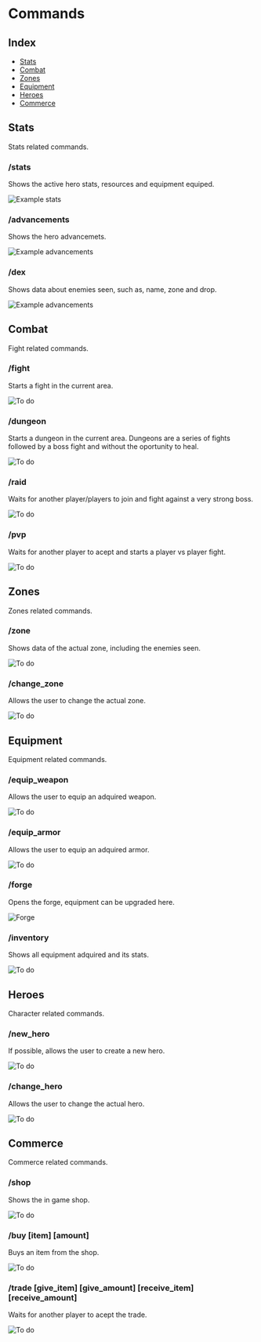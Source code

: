 # Commands

## Index
- [Stats](#stats)
- [Combat](#combat)
- [Zones](#zones)
- [Equipment](#equipment)
- [Heroes](#heroes)
- [Commerce](#commerce)

## Stats
Stats related commands.

### /stats
Shows the active hero stats, resources and equipment equiped.

![Example stats](images/commands/stats.PNG)

### /advancements
Shows the hero advancemets.

![Example advancements](images/commands/advancements.PNG)

### /dex
Shows data about enemies seen, such as, name, zone and drop.

![Example advancements](images/commands/advancements.PNG)

## Combat
Fight related commands.

### /fight
Starts a fight in the current area.

![To do](images/commands/todo.PNG)

### /dungeon
Starts a dungeon in the current area.
Dungeons are a series of fights followed by a boss fight and without the oportunity to heal.

![To do](images/commands/todo.PNG)

### /raid
Waits for another player/players to join and fight against a very strong boss.

![To do](images/commands/todo.PNG)

### /pvp
Waits for another player to acept and starts a player vs player fight.

![To do](images/commands/todo.PNG)

## Zones
Zones related commands.

### /zone
Shows data of the actual zone, including the enemies seen.

![To do](images/commands/todo.PNG)

### /change_zone
Allows the user to change the actual zone.

![To do](images/commands/todo.PNG)

## Equipment
Equipment related commands.

### /equip_weapon
Allows the user to equip an adquired weapon.

![To do](images/commands/todo.PNG)

### /equip_armor
Allows the user to equip an adquired armor.

![To do](images/commands/todo.PNG)

### /forge
Opens the forge, equipment can be upgraded here.

![Forge](images/commands/forge.PNG)

### /inventory
Shows all equipment adquired and its stats.

![To do](images/commands/todo.PNG)

## Heroes
Character related commands.

### /new_hero
If possible, allows the user to create a new hero.

![To do](images/commands/todo.PNG)

### /change_hero
Allows the user to change the actual hero.

![To do](images/commands/todo.PNG)

## Commerce
Commerce related commands.

### /shop
Shows the in game shop.

![To do](images/commands/todo.PNG)

### /buy [item] [amount]
Buys an item from the shop.

![To do](images/commands/todo.PNG)

### /trade [give_item] [give_amount] [receive_item] [receive_amount]
Waits for another player to acept the trade.

![To do](images/commands/todo.PNG)
